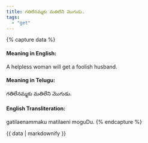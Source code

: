 ```yaml
---
title: గతిలేనమ్మకు మతిలేని మొగుడు.
tags:
  - "get"
---
```


{% capture data %}
#### Meaning in English:
A helpless woman will get a foolish husband.

#### Meaning in Telugu:
గతిలేనమ్మకు మతిలేని మొగుడు.

#### English Transliteration:
gatilaenammaku matilaeni moguDu.
{% endcapture %}

{{ data | markdownify }}

